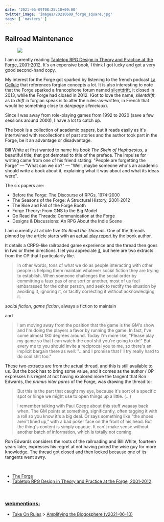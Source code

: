 ```yaml
---
date: '2021-06-09T08:25:18+09:00'
twitter_image: 'images/20210609_forge_square.jpg'
tags: [ 'mastery' ]
---
```


## Railroad Maintenance

<figure class="right">
<a href="https://www.palgrave.com/gp/book/9783030528188"><img src="images/20210609_forge.jpg" loading="lazy" /></a>
<figcaption>
</figcaption>
</figure>

I am currently reading [Tabletop RPG Design in Theory and Practice at the Forge, 2001-2012](https://www.palgrave.com/gp/book/9783030528188). It's an expensive book, I think I got lucky and got a very good second-hand copy.

My interest for the Forge got sparked by listening to the french podcast [La Cellule](https://www.lacellule.net/) that references forgian concepts a lot. It is also interesting to note that the Forge sparked a francophone forum named [silentdrift](http://www.silentdrift.net/forum/), it closed in 2013, while the Forge had closed in 2012. (Got to love the name, _silentdrift_, as _to drift_ in forgian speak is to alter the rules-as-written, in French that would be something close to _dérapage silencieux_).

Since I was away from role-playing games from 1992 to 2020 (save a few sessions around 2000), I have a lot to catch up.

The book is a collection of academic papers, but it reads easily as it's intertwined with recollections of past stories and the author took part in the Forge, be it an advantage or disadvantage.

Bill White at first wanted to name his book _The Skein of Hephaestus_, a beautiful title, that got demoted to title of the preface. The impulse for writing came from one of his friend stating: "People are forgetting the Forge" — "What can we do?" — "Well, maybe someone who's an academic should write a book about it, explaining what it was about and what its ideas were".

The six papers are:

* Before the Forge: The Discourse of RPGs, 1974-2000
* The Seasons of the Forge: A Structural History, 2001-2012
* The Rise and Fall of the Forge Booth
* Forge Theory: From GNS to the Big Model
* Go Read the Threads: Communication at the Forge
* Designs & Discussions: An RPG About the Indie Scene

I am currently at article five _Go Read the Threads_. One of the threads pinned by the article starts with an [actual play report](http://www.indie-rpgs.com/archive/index.php?topic=20450.0) by the book author.

It details a CRPG-like railroaded game experience and the thread then goes in two or three directions. I let you appreciate [it](http://www.indie-rpgs.com/archive/index.php?topic=20450.0), but here are two extracts from the OP that I particularily like.

> In other words, tons of what we do as people interacting with other people is helping them maintain whatever social fiction they are trying to establish.  When someone challenges the social order by committing a faux pas of one sort or another, most of us feel embarassed for the other person, and seek to rectify the situation by avoiding it, ignoring it, or tacitly correcting it without acknowledging it.

_social fiction_, _game fiction_, always a fiction to maintain

and

> I am moving away from the position that the game is the GM's show and I'm doing the players a favor by running the game.  In fact, I've come almost 180 degrees around.  Today I'm more like, "Please play my game so that I can watch the cool shit you're going to do!"  But every me to you should invite a reciprocal you to me, so there's an implicit bargain there as well:  "...and I promise that I'll try really hard to do cool shit too."

These two extracts are from the actual thread, and this is still available to us. But the book has to bring some value, and it comes as the author / OP expresses his regret at not having explored more the tangent that Ron Edwards, the _primus inter pares_ of the Forge, was drawing the thread to:

> But this is the part that caught my eye, because it's sort of a specific spot or hinge we might use to open things up a little. (...)
>
> I remember talking with Paul Czege about this stuff waaaay back when. The GM points at something, significantly, often tagging it with a roll so you know it's a big deal. Or says something like "the shoes aren't lined up," with a bad poker face on the front of his head. But the thing's content is simply opaque. It can't make sense without another batch of information, which is totally not coming.

Ron Edwards considers the roots of the railroading and Bill White, fourteen years later, expresses his regret at not having poked the wise guy for more knowledge. The thread got closed and then locked because one of its tangents went awry.

&nbsp;

* [The Forge](http://www.indie-rpgs.com/forge/index.php)
* [Tabletop RPG Design in Theory and Practice at the Forge, 2001-2012](https://www.palgrave.com/gp/book/9783030528188)

&nbsp;

<h3 class="webmentions"><a href="https://indieweb.org/Webmention">webmentions:</a></h3>

* [Take On Rules](https://takeonrules.com/) &gt; [Amplifying the Blogosphere (v2021-06-10)](https://takeonrules.com/2021/06/10/amplifying-the-blogosphere-v2021-06-10/)


